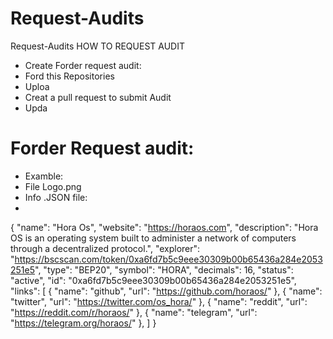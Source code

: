 # Request-Audits
Request-Audits
HOW TO REQUEST AUDIT
+ Create Forder request audit:
+ Ford this Repositories
+ Uploa
+ Creat a pull request to submit Audit
+ Upda

# Forder Request audit:
+ Examble: 
+ File Logo.png
+ Info .JSON file:
+ 
{
    "name": "Hora Os",
    "website": "https://horaos.com",
    "description": "Hora OS is an operating system built to administer a network of computers through a decentralized protocol.",
    "explorer": "https://bscscan.com/token/0xa6fd7b5c9eee30309b00b65436a284e2053251e5",
    "type": "BEP20",
    "symbol": "HORA",
    "decimals": 16,
    "status": "active",
    "id": "0xa6fd7b5c9eee30309b00b65436a284e2053251e5",
    "links": [
        {
            "name": "github",
            "url": "https://github.com/horaos/"
        },
        {
            "name": "twitter",
            "url": "https://twitter.com/os_hora/"
        },
        {
            "name": "reddit",
            "url": "https://reddit.com/r/horaos/"
        },
        {
            "name": "telegram",
            "url": "https://telegram.org/horaos/"
        },
    ]
}
